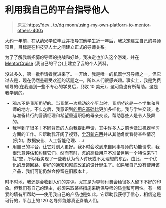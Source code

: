 # 利用我自己的平台指导他人

> 原文:[https://dev . to/dq monn/using-my-own-platform-to-mentor-others-400o](https://dev.to/dqmonn/using-my-own-platform-to-mentor-others-4o0o)

大约一年前，在从纳米学位毕业并指导其他学生近一年后，我决定建立自己的导师项目，目标是在科技界人士之间建立正式的导师关系。

为了了解我新招募的导师的挑战和好处，我决定也加入这个游戏，并在 [MentorCruise](https://mentorcruise.com) (我自己的平台)上建立了我的个人资料。

没过多久，第一批申请者就进来了。一开始，我是唯一的机器学习导师之一，但它过去是，现在仍然是最受欢迎的话题之一，所以人们很感兴趣。事实上，我是免费辅导的(在我遇到一些不专心的学员后，只收 10 美元)，这可能也有所帮助。这是我学到的。

*   观众不是我所期望的。当我第一次启动这个平台时，我期望这是一个学生和导师的地方。不久之后，我意识到[的用户基础比](https://mentorcruise.com/learn/reasons-find-mentor/)更加多样化。我与学生交谈，也与准备转行的营销经理和希望重返职场的母亲交谈。帮助那些人是令人鼓舞的。
*   我学到了很多！不同背景的人向我提出申请，其中许多人之前也做过机器学习方面的工作。它帮助我开阔了视野，[学习新东西](https://mentorcruise.com/learn/why-should-you-become-mentor/)并从其他角度看待某些情况(例如，数据安全、人工智能伦理、...)
*   用自己的平台，让它对别人更好。我不时会收到来自同事导师的功能请求，我很乐意评估和构建它们。然而有时，您的高级用户不准备用另一个特性来“打扰”您，所以我实现了一些我认为令人讨厌或不太理想的东西。由此，一个优化的反馈回路、更好的通知和彻底改革的设计诞生了。如果我自己没有使用该产品，我们可能仍然会停留在旧版本上。

时不时地，我还是会收到人们的差评。尤其是为导师付费会给很多人留下不好的印象。但我们有自己的理由，必须采取某些措施来确保导师的质量和可用性。有一堵爱的墙有所帮助——使用我自己的产品也是如此。它帮助我获得了信心，相信这是可行的，平台上的 120 名导师能够真正帮助人们。